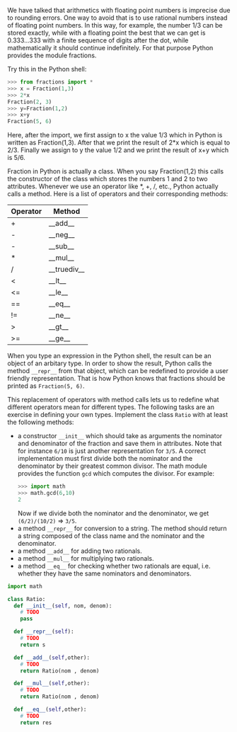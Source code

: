 We have talked that arithmetics with floating point numbers is imprecise due to rounding errors. One way to avoid that is to use rational numbers instead of floating point numbers. In this way, for example, the number 1/3 can be stored exactly, while with a floating point the best that we can get is 0.333...333 with a finite sequence of digits after the dot, while mathematically it should continue indefinitely. For that purpose Python provides the module fractions.

Try this in the Python shell:

```python console
>>> from fractions import *
>>> x = Fraction(1,3)
>>> 2*x
Fraction(2, 3)
>>> y=Fraction(1,2)
>>> x+y
Fraction(5, 6)
```

Here, after the import, we first assign to x the value 1/3 which in Python is written as Fraction(1,3). After that we print the result of 2*x which is equal to 2/3. Finally we assign to y the value 1/2 and we print the result of x+y which is 5/6.

Fraction in Python is actually a class. When you say Fraction(1,2) this calls the constructor of the class which stores the numbers 1 and 2 to two attributes. Whenever we use an operator like *, +, /, etc., Python actually calls a method. Here is a list of operators and their corresponding methods:

| Operator | Method          |
|----------|-----------------|
| +        | \_\_add\_\_     |
| -        | \_\_neg\_\_     |
| -        | \_\_sub\_\_     |
| *        | \_\_mul\_\_     |
| /        | \_\_truediv\_\_ |
| <        | \_\_lt\_\_      |
| <=       | \_\_le\_\_      |
| ==       | \_\_eq\_\_      |
| !=       | \_\_ne\_\_      |
| >        | \_\_gt\_\_      |
| >=       | \_\_ge\_\_      |

When you type an expression in the Python shell, the result can be an object of an arbitary type. In order to show the result, Python calls the method `__repr__` from that object, which can be redefined to provide a user friendly representation. That is how Python knows that fractions should be printed as `Fraction(5, 6)`.

This replacement of operators with method calls lets us to redefine what different operators mean for different types. The following tasks are an exercise in defining your own types. Implement the class `Ratio` with at least the following methods:
* a constructor `__init__` which should take as arguments the nominator and denominator of the fraction and save them in attributes. Note that for instance `6/10` is just another representation for `3/5`. A correct implementation must first divide both the nominator and the denominator by their greatest common divisor. The math module provides the function `gcd` which computes the divisor. For example:
  ```python console
  >>> import math
  >>> math.gcd(6,10)
  2
  ```
  Now if we divide both the nominator and the denominator, we get `(6/2)/(10/2)` => `3/5`.
* a method `__repr__` for conversion to a string. The method should return a string composed of the class name and the nominator and the denominator.
* a method `__add__` for adding two rationals.
* a method `__mul__` for multiplying two rationals.
* a method `__eq__` for checking whether two rationals are equal, i.e. whether they have the same nominators and denominators.

```python
import math

class Ratio:
  def __init__(self, nom, denom):
    # TODO
    pass

  def __repr__(self):
    # TODO
    return s

  def __add__(self,other):
    # TODO
    return Ratio(nom , denom)

  def __mul__(self,other):
    # TODO
    return Ratio(nom , denom)

  def __eq__(self,other):
    # TODO
    return res
```
